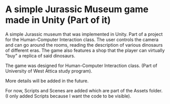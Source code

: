 # A simple Jurassic Museum game made in Unity (Part of it)
A simple Jurassic museum that was implemented in Unity. Part of a project for the Human-Computer Interaction class.
The user controls the camera and can go around the rooms, reading the description of various dinosaurs of different eras. The game also features a shop that the player can virtually "buy" a replica of said dinosaurs. 

The game was designed for Human-Computer Interaction class. (Part of University of West Attica study program).

More details will be added in the future. 

For now, Scripts and Scenes are added which are part of the Assets folder. (I only added Scripts because I want the code to be visible).
